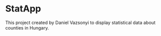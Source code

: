 # StatApp

This project created by Daniel Vazsonyi to display statistical data about counties in Hungary.
